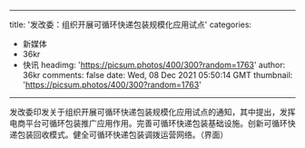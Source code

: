 
---
title: '发改委：组织开展可循环快递包装规模化应用试点'
categories: 
 - 新媒体
 - 36kr
 - 快讯
headimg: 'https://picsum.photos/400/300?random=1763'
author: 36kr
comments: false
date: Wed, 08 Dec 2021 05:50:14 GMT
thumbnail: 'https://picsum.photos/400/300?random=1763'
---

<div>   
发改委印发关于组织开展可循环快递包装规模化应用试点的通知，其中提出，发挥电商平台可循环包装推广应用作用。完善可循环快递包装基础设施。创新可循环快递包装回收模式。健全可循环快递包装调拨运营网络。（界面）  
</div>
            